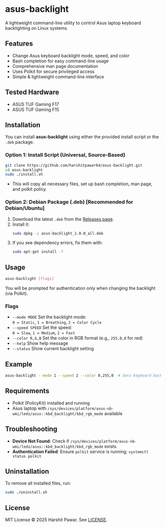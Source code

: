 # asus-backlight

A lightweight command-line utility to control Asus laptop keyboard backlighting on Linux systems.

## Features
- Change Asus keyboard backlight mode, speed, and color
- Bash completion for easy command-line usage
- Comprehensive man page documentation
- Uses Polkit for secure privileged access
- Simple & lightweight command-line interface

## Tested Hardware
- ASUS TUF Gaming F17
- ASUS TUF Gaming F15

## Installation

You can install **asus-backlight** using either the provided install script or the `.deb` package.

### Option 1: Install Script (Universal, Source-Based)

```bash
git clone https://github.com/harshitpawar64/asus-backlight.git
cd asus-backlight
sudo ./install.sh
```
- This will copy all necessary files, set up bash completion, man page, and polkit policy.

### Option 2: Debian Package (.deb) [Recommended for Debian/Ubuntu]

1. Download the latest `.deb` from the [Releases page](https://github.com/harshitpawar64/asus-backlight/releases).
2. Install it:
   ```bash
   sudo dpkg -i asus-backlight_1.0.0_all.deb
   ```
3. If you see dependency errors, fix them with:
   ```bash
   sudo apt-get install -f
   ```

## Usage
```bash
asus-backlight [flags]
```

You will be prompted for authentication only when changing the backlight (via Polkit).

### Flags

- `--mode MODE`   Set the backlight mode:  
  `0 = Static`, `1 = Breathing`, `2 = Color Cycle`
- `--speed SPEED` Set the speed:  
  `0 = Slow`, `1 = Medium`, `2 = Fast`
- `--color R,G,B` Set the color in RGB format (e.g., `255,0,0` for red)
- `--help`        Show help message
- `--status`      Show current backlight setting

## Example

```bash
asus-backlight --mode 1 --speed 2 --color 0,255,0  # Sets keyboard backlight to Breathing mode, Fast speed, Green color
```

## Requirements

- Polkit (PolicyKit) installed and running
- Asus laptop with `/sys/devices/platform/asus-nb-wmi/leds/asus::kbd_backlight/kbd_rgb_mode` available

## Troubleshooting

- **Device Not Found**: Check if `/sys/devices/platform/asus-nb-wmi/leds/asus::kbd_backlight/kbd_rgb_mode` exists.
- **Authentication Failed**: Ensure `polkit` service is running: `systemctl status polkit`

## Uninstallation

To remove all installed files, run:
```bash
sudo ./uninstall.sh
```

## License

MIT License © 2025 Harshit Pawar. See [LICENSE](LICENSE). 
